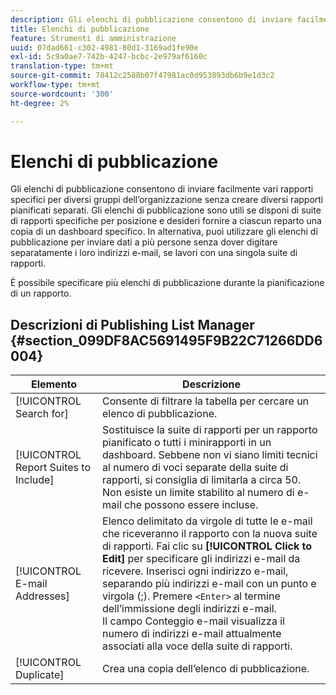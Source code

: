 ```yaml
---
description: Gli elenchi di pubblicazione consentono di inviare facilmente vari rapporti specifici per diversi gruppi dell’organizzazione senza creare diversi rapporti pianificati separati. Gli elenchi di pubblicazione sono utili se disponi di suite di rapporti specifiche per posizione e desideri fornire a ciascun reparto una copia di un dashboard specifico. In alternativa, puoi utilizzare gli elenchi di pubblicazione per inviare dati a più persone senza dover digitare separatamente i loro indirizzi e-mail, se lavori con una singola suite di rapporti.
title: Elenchi di pubblicazione
feature: Strumenti di amministrazione
uuid: 07dad661-c302-4981-80d1-3169ad1fe90e
exl-id: 5c9a0ae7-742b-4247-bcbc-2e979af6160c
translation-type: tm+mt
source-git-commit: 78412c2588b07f47981ac0d953893db6b9e1d3c2
workflow-type: tm+mt
source-wordcount: '300'
ht-degree: 2%

---
```


# Elenchi di pubblicazione

Gli elenchi di pubblicazione consentono di inviare facilmente vari rapporti specifici per diversi gruppi dell’organizzazione senza creare diversi rapporti pianificati separati. Gli elenchi di pubblicazione sono utili se disponi di suite di rapporti specifiche per posizione e desideri fornire a ciascun reparto una copia di un dashboard specifico. In alternativa, puoi utilizzare gli elenchi di pubblicazione per inviare dati a più persone senza dover digitare separatamente i loro indirizzi e-mail, se lavori con una singola suite di rapporti.

È possibile specificare più elenchi di pubblicazione durante la pianificazione di un rapporto.

## Descrizioni di Publishing List Manager {#section_099DF8AC5691495F9B22C71266DD6004}

| Elemento | Descrizione |
|--- |--- |
| [!UICONTROL Search for] | Consente di filtrare la tabella per cercare un elenco di pubblicazione. |
| [!UICONTROL Report Suites to Include] | Sostituisce la suite di rapporti per un rapporto pianificato o tutti i minirapporti in un dashboard. Sebbene non vi siano limiti tecnici al numero di voci separate della suite di rapporti, si consiglia di limitarla a circa 50. Non esiste un limite stabilito al numero di e-mail che possono essere incluse. |
| [!UICONTROL E-mail Addresses] | Elenco delimitato da virgole di tutte le e-mail che riceveranno il rapporto con la nuova suite di rapporti.  Fai clic su **[!UICONTROL Click to Edit]** per specificare gli indirizzi e-mail da ricevere. Inserisci ogni indirizzo e-mail, separando più indirizzi e-mail con un punto e virgola (;). Premere `<Enter>` al termine dell’immissione degli indirizzi e-mail. <br>Il campo Conteggio e-mail visualizza il numero di indirizzi e-mail attualmente associati alla voce della suite di rapporti. |
| [!UICONTROL Duplicate] | Crea una copia dell’elenco di pubblicazione. |
